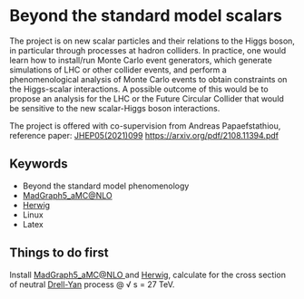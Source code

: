 # Beyond the standard model scalars 

The project is on new scalar particles and their relations to the Higgs boson, in particular through processes at hadron colliders. In practice, one would learn how to install/run Monte Carlo event generators, which generate simulations of LHC or other collider events, and perform a phenomenological analysis of Monte Carlo events to obtain constraints on the Higgs-scalar interactions. A possible outcome of this would be to propose an analysis for the LHC or the Future Circular Collider that would be sensitive to the new scalar-Higgs boson interactions.

The project is offered with co-supervision from Andreas Papaefstathiou, reference paper: <a href="https://arxiv.org/abs/2010.00597">JHEP05(2021)099</a>
<a href="https://arxiv.org/abs/2010.00597"> https://arxiv.org/pdf/2108.11394.pdf </a>

## Keywords

 * Beyond the standard model phenomenology
 * <a href="https://launchpad.net/mg5amcnlo">MadGraph5_aMC@NLO </a> 
 * <a href="https://herwig.hepforge.org">Herwig</a>
 * Linux
 * Latex

## Things to do first 
Install <a href="https://launchpad.net/mg5amcnlo">MadGraph5_aMC@NLO </a> and <a href="https://herwig.hepforge.org">Herwig</a>, 
calculate for the cross section of neutral <a href="https://en.wikipedia.org/wiki/Drell–Yan_process">Drell-Yan</a> process @ <span>&#8730; s</span> = 27 TeV.
 





